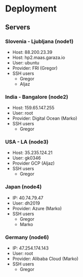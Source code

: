 # Deployment

## Servers
### Slovenia - Ljubljana (node1)
* Host: 88.200.23.39
* Host: hp2.maas.garaza.io
* User: ubuntu
* Provider: FRI (Gregor)
* SSH users
	* Gregor
	* Aljaz

### India - Bangalore (node2)
* Host: 159.65.147.255
* User: root
* Provider: Digital Ocean (Marko)
* SSH users
	* Gregor

### USA - LA (node3)
* Host: 35.235.124.21
* User: gk0346
* Provider GCP (Aljaz)
* SSH users
	* Gregor

### Japan (node4)
* IP: 40.74.79.47
* User: dh2019
* Provider: Azure (Marko)
* SSH users
	* Gregor
	* Marko

### Germany (node6)
* IP: 47.254.174.143
* User: root
* Provider: Alibaba Cloud (Marko)
* SSH users
	* Gregor
